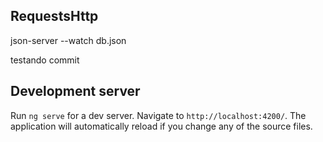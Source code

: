 ## RequestsHttp

json-server --watch db.json

testando commit 
## Development server

Run `ng serve` for a dev server. Navigate to `http://localhost:4200/`. The application will automatically reload if you change any of the source files.

